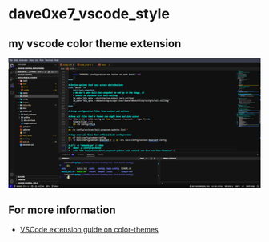 # dave0xe7_vscode_style

## my vscode color theme extension  

![alt](./Screenshot.png)

## For more information

* [VSCode extension guide on color-themes](https://code.visualstudio.com/api/extension-guides/color-theme#_create-a-new-color-theme)